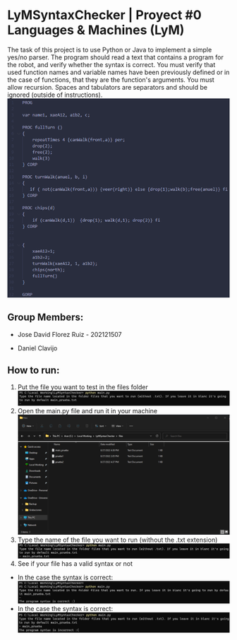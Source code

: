 # LyMSyntaxChecker | Proyect #0 Languages & Machines (LyM)
The task of this project is to use Python or Java to implement a simple yes/no parser. The program should read a text that contains a program for the robot, and verify whether the syntax is correct.
You must verify that used function names and variable names have been previously defined or in the case of functions, that they are the function's arguments. You must allow recursion.
Spaces and tabulators are separators and should be ignored (outside of instructions).
<br>
![alt text](https://github.com/J0FR/LyMSyntaxChecker/blob/main/tutorial_photos/valid_syntax.png)

## Group Members:
* Jose David Florez Ruiz - 202121507
- Daniel Clavijo

## How to run:
1. Put the file you want to test in the files folder
![alt text](https://github.com/J0FR/LyMSyntaxChecker/blob/main/tutorial_photos/step1.png)
2. Open the main.py file and run it in your machine
![alt text](https://github.com/J0FR/LyMSyntaxChecker/blob/main/tutorial_photos/step2.png)
3. Type the name of the file you want to run (without the .txt extension)
![alt text](https://github.com/J0FR/LyMSyntaxChecker/blob/main/tutorial_photos/step3.png)
4. See if your file has a valid syntax or not
* In the case the syntax is correct: ![alt text](https://github.com/J0FR/LyMSyntaxChecker/blob/main/tutorial_photos/step4.png)
* In the case the syntax is correct: ![alt text](https://github.com/J0FR/LyMSyntaxChecker/blob/main/tutorial_photos/step4.1.png)
